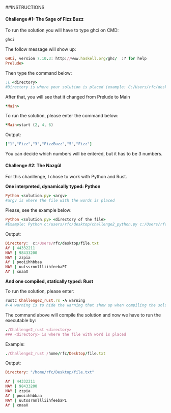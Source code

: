 ##INSTRUCTIONS

#### Challenge #1: The Sage of Fizz Buzz

To run the solution you will have to type ghci on CMD:

```ruby
ghci
```

The follow message will show up:
```ruby
GHCi, version 7.10.3: http://www.haskell.org/ghc/  :? for help
Prelude>
```

Then type the command below:
```ruby
:l <directory>
#Directory is where your solution is placed (example: C:/Users/rfc/desktop/challange1
```

After that, you will see that it changed from Prelude to Main
```ruby
*Main>
```

To run the solution, please enter the command below:
```ruby
*Main>start (2, 4, 6)
```
Output:
```ruby
["1","Fizz","3","FizzBuzz","5","Fizz"]
```

You can decide which numbers will be entered, but it has to be 3 numbers.

#### Challenge #2: The Nazgûl

For this chanllenge, I chose to work with Python and Rust.

**One interpreted, dynamically typed: Python**
```ruby
Python <solution.py> <argv>
#argv is where the file with the words is placed
```
Please, see the example below:
```ruby
Python <solution.py> <directory of the file>
#Example: Python c:/users/rfc/desktop/challenge2_python.py c:/Users/rfc/desktop/file.txt
```
Output:
```ruby
Directory:  c:/Users/rfc/desktop/file.txt
AY | 44332211
NAY | 98433200
NAY | zzpia
AY | pooiihhbbaa
NAY | uutssrnnllliihfeebaPI
AY | xnaaX
```

**And one compiled, statically typed: Rust**

To run the solution, please enter:

```ruby
rustc Challenge2_rust.rs -A warning
#-A warning is to hide the warning that show up when compiling the solution
```

The command above will compile the solution and now we have to run the executable by:

```ruby
./Challenge2_rust <directory>
### <directory> is where the file with word is placed
```
Example:
```ruby
./Challenge2_rust /home/rfc/Desktop/file.txt
```
Output:
```ruby
Directory: "/home/rfc/Desktop/file.txt"

AY | 44332211
NAY | 98433200
NAY | zzpia
AY | pooiihhbbaa
NAY | uutssrnnllliihfeebaPI
AY | xnaaX
```

